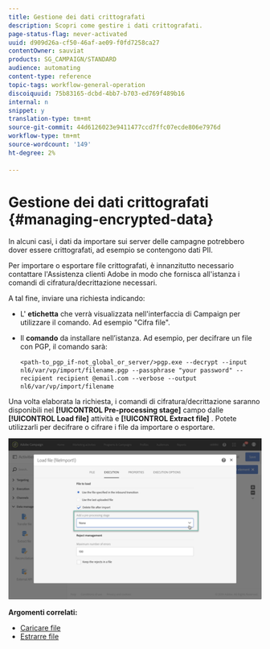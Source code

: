 ```yaml
---
title: Gestione dei dati crittografati
description: Scopri come gestire i dati crittografati.
page-status-flag: never-activated
uuid: d909d26a-cf50-46af-ae09-f0fd7258ca27
contentOwner: sauviat
products: SG_CAMPAIGN/STANDARD
audience: automating
content-type: reference
topic-tags: workflow-general-operation
discoiquuid: 75b83165-dcbd-4bb7-b703-ed769f489b16
internal: n
snippet: y
translation-type: tm+mt
source-git-commit: 44d6126023e9411477ccd7ffc07ecde806e7976d
workflow-type: tm+mt
source-wordcount: '149'
ht-degree: 2%

---
```



# Gestione dei dati crittografati {#managing-encrypted-data}

In alcuni casi, i dati da importare sui server delle campagne potrebbero dover essere crittografati, ad esempio se contengono dati PII.

Per importare o esportare file crittografati, è innanzitutto necessario contattare l&#39;Assistenza clienti Adobe in modo che fornisca all&#39;istanza i comandi di cifratura/decrittazione necessari.

A tal fine, inviare una richiesta indicando:

* L&#39; **etichetta** che verrà visualizzata nell&#39;interfaccia di Campaign per utilizzare il comando. Ad esempio &quot;Cifra file&quot;.
* Il **comando** da installare nell’istanza.
Ad esempio, per decifrare un file con PGP, il comando sarà:

   ```
   <path-to_pgp_if-not_global_or_server/>pgp.exe --decrypt --input nl6/var/vp/import/filename.pgp --passphrase "your password" --recipient recipient @email.com --verbose --output nl6/var/vp/import/filename
   ```

Una volta elaborata la richiesta, i comandi di cifratura/decrittazione saranno disponibili nel **[!UICONTROL Pre-processing stage]** campo dalle **[!UICONTROL Load file]** attività e **[!UICONTROL Extract file]** . Potete utilizzarli per decifrare o cifrare i file da importare o esportare.

![](assets/preprocessing-encryption.png)

**Argomenti correlati:**

* [Caricare file](../../automating/using/load-file.md)
* [Estrarre file](../../automating/using/extract-file.md)
